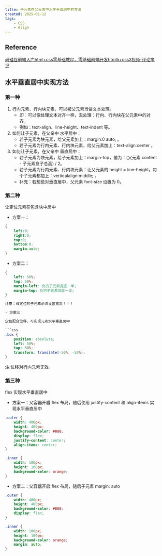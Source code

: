 ```yaml
---
title: 子元素在父元素中水平垂直居中的方法
created: 2025-01-12
tags:
    - CSS
    - Align
---
```


## Reference

[尚硅谷前端入门html+css零基础教程，零基础前端开发html5+css3视频-评论笔记](https://www.bilibili.com/video/BV1p84y1P7Z5?vd_source=f812625f00cdd1b06ca2f4281718b552&spm_id_from=333.788.player.switch&p=200#:~:text=%E7%AC%94%E8%AE%B0-,%E6%B0%B4%E5%B9%B3%E5%9E%82%E7%9B%B4%E5%B1%85%E4%B8%AD%E5%AE%9E%E7%8E%B0%E6%96%B9%E6%B3%95%C2%A0,-%E7%AC%AC%E4%B8%80%E7%A7%8D%EF%BC%9A%0A%C2%A0%20%C2%A0%20%C2%A0%20%C2%A0%201)

## 水平垂直居中实现方法

### 第一种

1. 行内元素、行内块元素，可以被父元素当做文本处理。
    - 即：可以像处理文本对齐一样，去处理：行内、行内块在父元素中的对齐。
    - 例如：text-align、line-height、text-indent 等。
2. 如何让子元素，在父亲中 水平居中：
    - 若子元素为块元素，给父元素加上：margin:0 auto; 。
    - 若子元素为行内元素、行内块元素，给父元素加上：text-align:center 。
3. 如何让子元素，在父亲中 垂直居中：
    - 若子元素为块元素，给子元素加上：margin-top，值为：(父元素 content - 子元素盒子总高) / 2。
    - 若子元素为行内元素、行内块元素：让父元素的 height = line-height，每个子元素都加上：verticalalign:middle; 。
    - 补充：若想绝对垂直居中，父元素 font-size 设置为 0。

### 第二种

让定位元素在包含块中居中

- 方案一：

```css
{
    left:0;
    right:0;
    top:0;
    bottom:0;
    margin:auto;
}
```

- 方案二：

```css
{
    left: 50%;
    top: 50%;
    margin-left: 负的子元素宽度一半;
    margin-top: 负的子元素高度一半;
}

注意：该定位的子元素必须设置宽高！！！

- 方案三：

定位配合位移，可实现元素水平垂直居中

```css
.box {
    position: absolute;
    left: 50%;
    top: 50%;
    transform: translate(-50%, -50%);
}
```

注:位移对行内元素无效。

### 第三种

flex 实现水平垂直居中

- 方案一：父容器开启 flex 布局，随后使用 justify-content 和 align-items 实现水平垂直居中

```css
.outer {
    width: 400px;
    height: 400px;
    background-color: #888;
    display: flex;
    justify-content: center;
    align-items: center;
}

.inner {
    width: 100px;
    height: 100px;
    background-color: orange;
}
```

- 方案二：父容器开启 flex 布局，随后子元素 margin: auto

```css
.outer {
    width: 400px;
    height: 400px;
    background-color: #888;
    display: flex;
}

.inner {
    width: 100px;
    height: 100px;
    background-color: orange;
    margin: auto;
}
```
